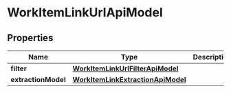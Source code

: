
# WorkItemLinkUrlApiModel

## Properties
| Name | Type | Description | Notes |
| ------------ | ------------- | ------------- | ------------- |
| **filter** | [**WorkItemLinkUrlFilterApiModel**](WorkItemLinkUrlFilterApiModel.md) |  |  |
| **extractionModel** | [**WorkItemLinkExtractionApiModel**](WorkItemLinkExtractionApiModel.md) |  |  |




